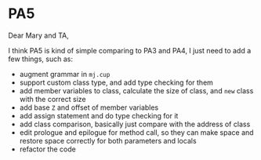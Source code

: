 # PA5

Dear Mary and TA,

I think PA5 is kind of simple comparing to PA3 and PA4, I just need to add a few things, such as:

* augment grammar in `mj.cup`
* support custom class type, and add type checking for them
* add member variables to class, calculate the size of class, and `new` class with the correct size
* add base `Z` and offset of member variables
* add assign statement and do type checking for it
* add class comparison, basically just compare with the address of class
* edit prologue and epilogue for method call, so they can make space and restore space correctly for both parameters and locals
* refactor the code 
